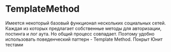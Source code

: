 # TemplateMethod
Имеется некоторый базовый функционал нескольких социальных сетей. Каждая из которых предлагает собственные методы для авторизации, постинга и лог аута. Но общий процесс совпадает.
Поэтому удобно использовать поведенческий паттерн - Template Method. Покрыт Юнит тестами

